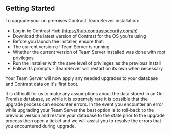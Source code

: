 <!--
title: "How to Upgrade Contrast Team Server"
description: "Guidelines for upgrading the EOP TeamServer"
-->

## Getting Started
To upgrade your on premises Contrast Team Server installation:

* Log in to Contrast Hub (https://hub.contrastsecurity.com/h)
* Download the latest version of Contrast for the OS you're using
* Before you launch the installer, ensure that: 
 * The current version of Team Server is running
 * Whether the current version of Team Server installed was done with root privileges
* Run the installer with the save level of privileges as the previous install
* Follow its prompts - TeamServer will restart on its own when necessary 

Your Team Server will now apply any needed upgrades to your database and Contrast data on it's first boot.

It is difficult for us to make any assumptions about the data stored in an On-Premise database, so while it is extremely rare it is possible that the upgrade process can encounter errors. In the event you encounter an error while upgrading your Team Server the best option is to roll-back to the previous version and restore your database to the state prior to the upgrade process then open a ticket and we will assist you to resolve the errors that you encountered during upgrade. 
